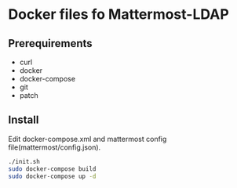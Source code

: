 # Docker files fo Mattermost-LDAP

## Prerequirements

- curl
- docker
- docker-compose
- git
- patch

## Install

Edit docker-compose.xml and mattermost config file(mattermost/config.json).

```bash
./init.sh
sudo docker-compose build
sudo docker-compose up -d
```
